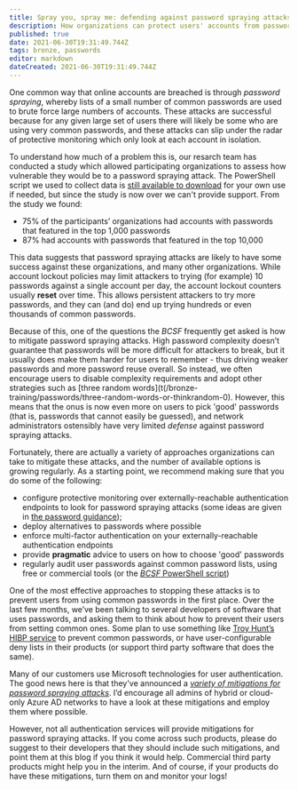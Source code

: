 ```yaml
---
title: Spray you, spray me: defending against password spraying attacks
description: How organizations can protect users' accounts from password spraying.
published: true
date: 2021-06-30T19:31:49.744Z
tags: bronze, passwords
editor: markdown
dateCreated: 2021-06-30T19:31:49.744Z
---
```


One common way that online accounts are breached is through *password spraying*, whereby lists of a small number of common passwords are used to brute force large numbers of accounts. These attacks are successful because for any given large set of users there will likely be some who are using very common passwords, and these attacks can slip under the radar of protective monitoring which only look at each account in isolation.

To understand how much of a problem this is, our resarch team has conducted a study which allowed participating organizations to assess how vulnerable they would be to a password spraying attack. The PowerShell script we used to collect data is [still available to download](https://s3-eu-west-1.amazonaws.com/cesg-security-guidance/pwauditor-v1.2.1.zip) for your own use if needed, but since the study is now over we can't provide support. From the study we found:

-   75% of the participants’ organizations had accounts with passwords that featured in the top 1,000 passwords
-   87% had accounts with passwords that featured in the top 10,000

This data suggests that password spraying attacks are likely to have some success against these organizations, and many other organizations. While account lockout policies may limit attackers to trying (for example) 10 passwords against a single account per day, the account lockout counters usually **reset** over time. This allows persistent attackers to try more passwords, and they can (and do) end up trying hundreds or even thousands of common passwords.

Because of this, one of the questions the *BCSF* frequently get asked is how to mitigate password spraying attacks. High password complexity doesn’t guarantee that passwords will be more difficult for attackers to break, but it usually does make them harder for users to remember - thus driving weaker passwords and more password reuse overall. So instead, we often encourage users to disable complexity requirements and adopt other strategies such as [three random words](t(/bronze-training/passwords/three-random-words-or-thinkrandom-0). However, this means that the onus is now even more on users to pick 'good' passwords (that is, passwords that cannot easily be guessed), and network administrators ostensibly have very limited *defense* against password spraying attacks.

Fortunately, there are actually a variety of approaches organizations can take to mitigate these attacks, and the number of available options is growing regularly. As a starting point, we recommend making sure that you do some of the following:

-   configure protective monitoring over externally-reachable authentication endpoints to look for password spraying attacks (some ideas are given in [the password guidance](/bronze-training/passwords));
-   deploy alternatives to passwords where possible 
-   enforce multi-factor authentication on your externally-reachable authentication endpoints
-   provide **pragmatic** advice to users on how to choose 'good' passwords
-   regularly audit user passwords against common password lists, using free or commercial tools (or the [*BCSF* PowerShell script](https://s3-eu-west-1.amazonaws.com/cesg-security-guidance/pwauditor-v1.2.1.zip))

One of the most effective approaches to stopping these attacks is to prevent users from using common passwords in the first place. Over the last few months, we’ve been talking to several developers of software that uses passwords, and asking them to think about how to prevent their users from setting common ones. Some plan to use something like [Troy Hunt’s HIBP service](https://www.troyhunt.com/ive-just-launched-pwned-passwords-version-2/) to prevent common passwords, or have user-configurable deny lists in their products (or support third party software that does the same).

Many of our customers use Microsoft technologies for user authentication. The good news here is that they've announced a [_variety of mitigations for password spraying attacks_](https://cloudblogs.microsoft.com/enterprisemobility/2018/03/05/azure-ad-and-adfs-best-practices-defending-against-password-spray-attacks/). I’d encourage all admins of hybrid or cloud-only Azure AD networks to have a look at these mitigations and employ them where possible.

However, not all authentication services will provide mitigations for password spraying attacks. If you come across such products, please do suggest to their developers that they should include such mitigations, and point them at this blog if you think it would help. Commercial third party products might help you in the interim. And of course, if your products do have these mitigations, turn them on and monitor your logs!